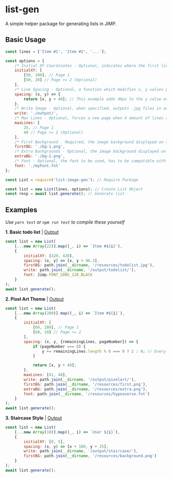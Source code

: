 # list-gen

A simple helper package for generating lists in JIMP.

## Basic Usage

```js
const lines = ['Item #1', 'Item #2', '...'];

const options = {
	/* Initial XY Coordinates - Optional, indicates where the first line of text will be placed on the page */
	initialXY: [
		[50, 100], // Page 1
		[50, 20] // Page >= 2 (Optional)
	],
	/* Line Spacing - Optional, a function which modifies x, y values passed through it */
	spacing: (x, y) => {
		return [x, y + 40]; // This example adds 40px to the y value every new line
	},
	/* Write Image - Optional, when specified, outputs .jpg files in addition to returning buffer(s) */
	write: './output/',
	/* Max Lines - Optional, forces a new page when X amount of lines are on the page */
	maxLines: [
		25, // Page 1
		40 // Page >= 2 (Optional)
	],
	/* First Background - Required, the image background displayed on the first (or subsequent) page */
	firstBG: './bg-1.png',
	/* Extra Backgrounds - Optional, the image background displayed on pages 2 and above */
	extraBG: './bg-2.png',
	/* Font - Optional, the font to be used, has to be compatible with Jimp */
	font: './myFont.fnt'
};
```

```js
const List = require('list-image-gen'); // Require Package

const list = new List(lines, options); // Create List Object
const resp = await list.generate(); // Generate list
```

## Examples

_Use `yarn test` or `npm run test` to compile these yourself_

**1. Basic todo list** | [Output](https://github.com/lorencerri/list-image-gen/tree/master/test/output/todolist)

```js
const list = new List(
	[...new Array(22)].map((_, i) => `Item #${i}`),
	{
		initialXY: [420, 420],
		spacing: (x, y) => [x, y + 96.3],
		firstBG: path.join(__dirname, '/resources/todolist.jpg'),
		write: path.join(__dirname, '/output/todolist/'),
		font: Jimp.FONT_SANS_128_BLACK
	}
);
await list.generate();
```

**2. Pixel Art Theme** | [Output](https://github.com/lorencerri/list-image-gen/tree/master/test/output/pixelart)

```js
const list = new List(
	[...new Array(200)].map((_, i) => `Item #${i}`),
	{
		initialXY: [
			[60, 280], // Page 1
			[60, 10] // Page >= 2
		],
		spacing: (x, y, {remainingLines, pageNumber}) => {
			if (pageNumber === 0) {
				y += remainingLines.length % 6 === 0 ? 2 : 0; // Every 6 items on the first page, add 2 to the y position
			}

			return [x, y + 40];
		},
		maxLines: [41, 48],
		write: path.join(__dirname, '/output/pixelart/'),
		firstBG: path.join(__dirname, '/resources/first.png'),
		extraBG: path.join(__dirname, '/resources/extra.png'),
		font: path.join(__dirname, '/resources/hypnoverse.fnt')
	}
);
await list.generate();
```

**3. Staircase Style** | [Output](https://github.com/lorencerri/list-image-gen/tree/master/test/output/staircase)

```js
const list = new List(
	[...new Array(10)].map((_, i) => `User ${i}`),
	{
		initialXY: [0, 5],
		spacing: (x, y) => [x + 100, y + 25],
		write: path.join(__dirname, '/output/staircase/'),
		firstBG: path.join(__dirname, '/resources/background.png')
	}
);
await list.generate();
```